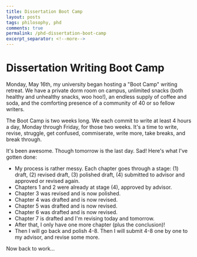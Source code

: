 ```yaml
---
title: Dissertation Boot Camp
layout: posts
tags: philosophy, phd
comments: true
permalink: /phd-dissertation-boot-camp
excerpt_separator: <!--more-->
---
```


# Dissertation Writing Boot Camp #

Monday, May 16th, my university began hosting a "Boot Camp" writing retreat. We have a private dorm room on campus, unlimited snacks (both healthy and unhealthy snacks, woo hoo!), an endless supply of coffee and soda, and the comforting presence of a community of 40 or so fellow writers.

The Boot Camp is two weeks long. We each commit to write at least 4 hours a day, Monday through Friday, for those two weeks. It's a time to write, revise, struggle, get confused, commiserate, write more, take breaks, and break through.

It's been awesome. Though tomorrow is the last day. Sad! Here's what I've gotten done:

<!--more-->

- My process is rather messy. Each chapter goes through a stage: (1) draft, (2) revised draft, (3) polished draft, (4) submitted to advisor and approved or revised again.
- Chapters 1 and 2 were already at stage (4), approved by advisor.
- Chapter 3 was revised and is now polished.
- Chapter 4 was drafted and is now revised.
- Chapter 5 was drafted and is now revised.
- Chapter 6 was drafted and is now revised. 
- Chapter 7 is drafted and I'm revising today and tomorrow.
- After that, I only have one more chapter (plus the conclusion)!
- Then I will go back and polish 4-8. Then I will submit 4-8 one by one to my advisor, and revise some more.

Now back to work...